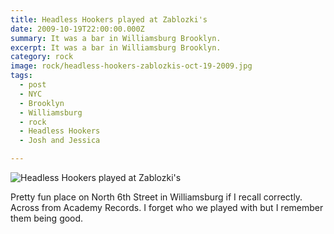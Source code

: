 ```yaml
---
title: Headless Hookers played at Zablozki's
date: 2009-10-19T22:00:00.000Z
summary: It was a bar in Williamsburg Brooklyn.
excerpt: It was a bar in Williamsburg Brooklyn.
category: rock
image: rock/headless-hookers-zablozkis-oct-19-2009.jpg
tags:
  - post 
  - NYC
  - Brooklyn
  - Williamsburg
  - rock
  - Headless Hookers
  - Josh and Jessica

---
```


![Headless Hookers played at Zablozki's](/static/img/rock/headless-hookers-zablozkis-oct-19-2009.jpg "Headless Hookers played at Zablozki's")

Pretty fun place on North 6th Street in Williamsburg if I recall correctly. Across from Academy Records. I forget who we played with but I remember them being good.